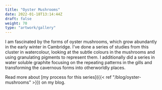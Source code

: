 ```yaml
---
title: "Oyster Mushrooms"
date: 2022-01-18T13:14:44Z
draft: false
weight: 70
type: "artwork/gallery"
---
```


I am fascinated by the forms of oyster mushrooms, which grow abundantly in the early winter in Cambridge.  I've done a series of studies from this cluster in watercolour, looking at the subtle colours in the mushrooms and using granulating pigments to represent them.  I additionally did a series in water soluble graphite focusing on the repeating patterns in the gills and transforming the cavernous forms into otherworldly places.  

Read more about [my process for this series]({{< ref "/blog/oyster-mushrooms" >}}) on my blog.
